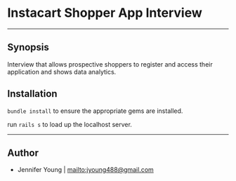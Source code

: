 # Instacart Shopper App Interview
----

## Synopsis

Interview that allows prospective shoppers to register and access their application and shows data analytics.

## Installation

`bundle install` to ensure the appropriate gems are installed.

run `rails s` to load up the localhost server.

----
## Author
* Jennifer Young | <mailto:jyoung488@gmail.com>
